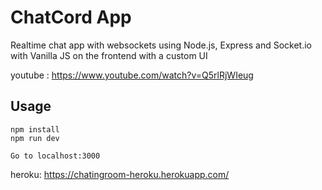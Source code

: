 # ChatCord App
Realtime chat app with websockets using Node.js, Express and Socket.io with Vanilla JS on the frontend with a custom UI

 youtube : https://www.youtube.com/watch?v=Q5rlRjWIeug
## Usage
```
npm install
npm run dev

Go to localhost:3000
```

heroku: https://chatingroom-heroku.herokuapp.com/
 
